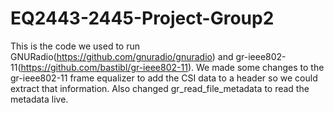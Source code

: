 # EQ2443-2445-Project-Group2
This is the code we used to run GNURadio(https://github.com/gnuradio/gnuradio) 
and gr-ieee802-11(https://github.com/bastibl/gr-ieee802-11).
We made some changes to the gr-ieee802-11 frame equalizer to add the CSI data to a header so we could extract that information.
Also changed gr_read_file_metadata to read the metadata live.
